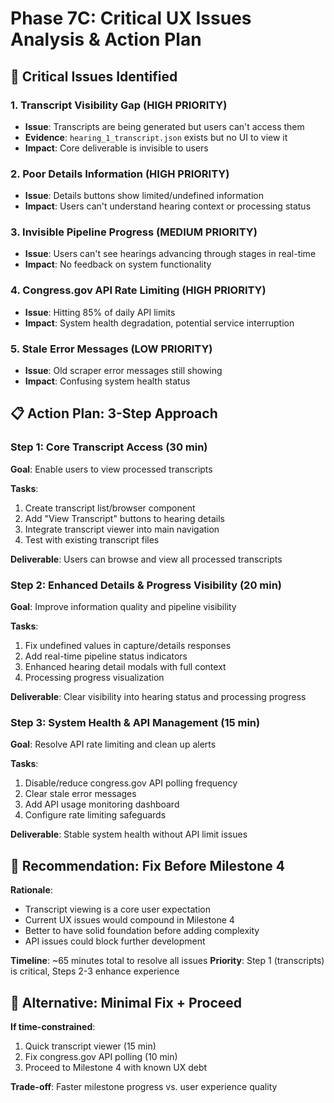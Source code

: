 # Phase 7C: Critical UX Issues Analysis & Action Plan

## 🚨 **Critical Issues Identified**

### 1. **Transcript Visibility Gap** (HIGH PRIORITY)
- **Issue**: Transcripts are being generated but users can't access them
- **Evidence**: `hearing_1_transcript.json` exists but no UI to view it
- **Impact**: Core deliverable is invisible to users

### 2. **Poor Details Information** (HIGH PRIORITY)  
- **Issue**: Details buttons show limited/undefined information
- **Impact**: Users can't understand hearing context or processing status

### 3. **Invisible Pipeline Progress** (MEDIUM PRIORITY)
- **Issue**: Users can't see hearings advancing through stages in real-time
- **Impact**: No feedback on system functionality

### 4. **Congress.gov API Rate Limiting** (HIGH PRIORITY)
- **Issue**: Hitting 85% of daily API limits
- **Impact**: System health degradation, potential service interruption

### 5. **Stale Error Messages** (LOW PRIORITY)
- **Issue**: Old scraper error messages still showing
- **Impact**: Confusing system health status

## 📋 **Action Plan: 3-Step Approach**

### **Step 1: Core Transcript Access (30 min)**
**Goal**: Enable users to view processed transcripts

**Tasks**:
1. Create transcript list/browser component  
2. Add "View Transcript" buttons to hearing details
3. Integrate transcript viewer into main navigation
4. Test with existing transcript files

**Deliverable**: Users can browse and view all processed transcripts

### **Step 2: Enhanced Details & Progress Visibility (20 min)**
**Goal**: Improve information quality and pipeline visibility

**Tasks**:
1. Fix undefined values in capture/details responses
2. Add real-time pipeline status indicators  
3. Enhanced hearing detail modals with full context
4. Processing progress visualization

**Deliverable**: Clear visibility into hearing status and processing progress

### **Step 3: System Health & API Management (15 min)**
**Goal**: Resolve API rate limiting and clean up alerts

**Tasks**:
1. Disable/reduce congress.gov API polling frequency
2. Clear stale error messages
3. Add API usage monitoring dashboard
4. Configure rate limiting safeguards

**Deliverable**: Stable system health without API limit issues

## 🎯 **Recommendation: Fix Before Milestone 4**

**Rationale**:
- Transcript viewing is a core user expectation
- Current UX issues would compound in Milestone 4
- Better to have solid foundation before adding complexity
- API issues could block further development

**Timeline**: ~65 minutes total to resolve all issues
**Priority**: Step 1 (transcripts) is critical, Steps 2-3 enhance experience

## 🔄 **Alternative: Minimal Fix + Proceed**

**If time-constrained**:
1. Quick transcript viewer (15 min)
2. Fix congress.gov API polling (10 min)  
3. Proceed to Milestone 4 with known UX debt

**Trade-off**: Faster milestone progress vs. user experience quality